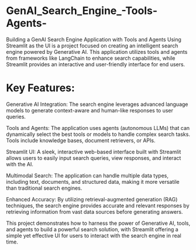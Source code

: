 # GenAI_Search_Engine_-Tools-Agents-

Building a GenAI Search Engine Application with Tools and Agents Using Streamlit as the UI is a project focused on creating an intelligent search engine powered by Generative AI. This application utilizes tools and agents from frameworks like LangChain to enhance search capabilities, while Streamlit provides an interactive and user-friendly interface for end users.

# Key Features:
Generative AI Integration: The search engine leverages advanced language models to generate context-aware and human-like responses to user queries.

Tools and Agents: The application uses agents (autonomous LLMs) that can dynamically select the best tools or models to handle complex search tasks. Tools include knowledge bases, document retrievers, or APIs.

Streamlit UI: A sleek, interactive web-based interface built with Streamlit allows users to easily input search queries, view responses, and interact with the AI.

Multimodal Search: The application can handle multiple data types, including text, documents, and structured data, making it more versatile than traditional search engines.

Enhanced Accuracy: By utilizing retrieval-augmented generation (RAG) techniques, the search engine provides accurate and relevant responses by retrieving information from vast data sources before generating answers.

This project demonstrates how to harness the power of Generative AI, tools, and agents to build a powerful search solution, with Streamlit offering a simple yet effective UI for users to interact with the search engine in real time.






